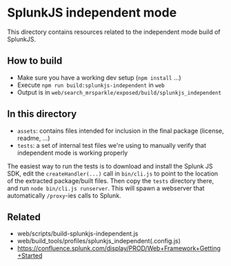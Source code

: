 # SplunkJS independent mode

This directory contains resources related to the independent mode build of SplunkJS.

## How to build

* Make sure you have a working dev setup (`npm install` ...)
* Execute `npm run build:splunkjs-independent` in `web`
* Output is in `web/search_mrsparkle/exposed/build/splunkjs_independent`

## In this directory

* `assets`: contains files intended for inclusion in the final package (license, readme, ...)
* `tests`: a set of internal test files we're using to manually verify that independent mode is working properly

The easiest way to run the tests is to download and install the Splunk JS SDK, edit the `createHandler(...)` call in
 `bin/cli.js` to point to the location of the extracted package/built files. Then copy the `tests` directory there,
 and run `node bin/cli.js runserver`. This will spawn a webserver that automatically `/proxy`-ies calls to Splunk.

## Related

* web/scripts/build-splunkjs-independent.js
* web/build_tools/profiles/splunkjs_independent(.config.js)
* https://confluence.splunk.com/display/PROD/Web+Framework+Getting+Started
